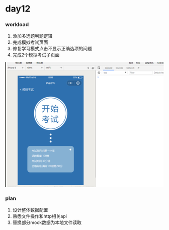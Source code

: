 # day12

### workload

1. 添加多选题判题逻辑
2. 完成模拟考试页面
3. 修复学习模式点击不显示正确选项的问题
4. 完成2个模拟考试子页面

![子页面之一](https://github.com/lyreal666/miscellaneous/blob/master/company/screenShot/mockExam.png?raw=true)

### plan
1. 设计整体数据配置
2. 熟悉文件操作和http相关api
3. 替换部分mock数据为本地文件读取